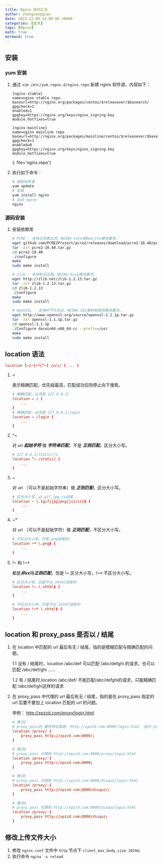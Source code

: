```yaml
---
title: Nginx 知识汇总
author: zhangzangqian
date: 2022-12-08 14:00:00 +0800
categories: [技术]
tags: [Nginx]
math: true
mermaid: true
---
```


## 安装

### yum 安装

1. 通过 `vim /etc/yum.repos.d/nginx.repo` 新建 nginx 软件源，内容如下：

    ```
    [nginx-stable]
    name=nginx stable repo
    baseurl=http://nginx.org/packages/centos/$releasever/$basearch/
    gpgcheck=1
    enabled=1
    gpgkey=https://nginx.org/keys/nginx_signing.key
    module_hotfixes=true

    [nginx-mainline]
    name=nginx mainline repo
    baseurl=http://nginx.org/packages/mainline/centos/$releasever/$basearch/
    gpgcheck=1
    enabled=0
    gpgkey=https://nginx.org/keys/nginx_signing.key
    module_hotfixes=true
    ```
    {: file='nginx.repo'}

2. 执行如下命令：

    ```bash
    # 更新软件源
    yum update
    # 安装
    yum install nginx
    # 启动 nginx
    nginx
    ```

### 源码安装

1. 安装依赖库

    ```bash
    # PCRE - 支持正则表达式。NGINX Core和Rewrite模块要求。
    wget github.com/PCRE2Project/pcre2/releases/download/pcre2-10.40/pcre2-10.40.tar.gz
    tar -zxf pcre2-10.40.tar.gz
    cd pcre2-10.40
    ./configure
    make
    sudo make install

    # zlib - 支持标头压缩。NGINX Gzip模块要求。
    wget http://zlib.net/zlib-1.2.13.tar.gz
    tar -zxf zlib-1.2.13.tar.gz
    cd zlib-1.2.13
    ./configure
    make
    sudo make install

    # OpenSSL - 支持HTTPS协议。NGINX SSL模块和其他模块要求。
    wget http://www.openssl.org/source/openssl-1.1.1p.tar.gz
    tar -zxf openssl-1.1.1p.tar.gz
    cd openssl-1.1.1p
    ./Configure darwin64-x86_64-cc --prefix=/usr
    make
    sudo make install
    ```


## location 语法

```conf
location [=|~|~*|^~] /uri/ { ... }
```

1.  =
    
    表示精确匹配，优先级最高，匹配成功后则停止向下搜索。


    ```conf
    # 精确匹配，必须是 127.0.0.1/
    location = / {
        ...
    }
    # 精确匹配，必须是 127.0.0.1/login
    location = /login {
        ...
    }
    ```

2. ^~

    对 uri ***起始字符*** 做 ***字符串匹配***，不是 ***正则匹配***。区分大小写。

    ```conf
    # 127.0.0.1/static/js
    location ^~ /static/ {
        ...
    }
    ``` 

3. ~

    对 uri （可以不是起始字符串）做 ***正则匹配***，区分大小写。

    ```conf
    # 区分大小写，以 gif,jpg,js结尾
    location ~ \.(gif|jpg|png|js|css)$ {
        ...
    }
    ```

4. ~*

    对 uri （可以不是起始字符）做 ***正则匹配***，不区分大小写。

    ```conf
    # 不区分大小写，匹配.png结尾的。
    location ~* \.png$ {
        ...
    }
    ```

5. !~ 和 !~*

    都是***非xx***得***正则匹配***，但是 !~ 区分大小写，!~* 不区分大小写。

    ```conf
    # 区分大小写，匹配不以.xhtml结尾的
    location !~ \.xhtml$ {
        ...
    }

    # 不区分大小写，匹配不以.xhtml结尾的
    location !~* \.xhtml$ {
        ...
    }
    ```

## location 和 proxy_pass 是否以 / 结尾

1. 在 location 中匹配的 url 最后有无 / 结尾，指的是模糊匹配与精确匹配的问题。

    1.1 没有 / 结尾时，location /abc/def 可以匹配 /abc/defghi 的请求，也可以匹配 /abc/def/ghi ......

    1.2 有 / 结尾时,location /abc/def/ 不能匹配/abc/defghi的请求，只能精确匹配 /abc/def/ghi这样的请求

2. 在 proxy_pass 中代理的 url 最后有无 / 结尾，指的是在 proxy_pass 指定的 url 后要不要加上 location 匹配的 url 的问题。

    举例： http://xpzzd.com/proxy/login.html

    ```conf
    # 情况1
    # proxy_pass的 最终地址就是: http://xpzzd.com:8000/login.html  因为 proxy_pass 以 / 跟结尾，代表绝对路径，所以不会加上 location 匹配的 proxy
    location /proxy/ {
        proxy_pass http://xpzzd.com:8000/;
    }

    # 情况2
    # proxy_pass 代理到 http://xpzzd.com:8000/proxy/login.html
    location /proxy/ {
        proxy_pass http://xpzzd.com:8000;
    }

    # 情况3
    # proxy_pass 代理到 http://xpzzd.com:8000/disquz/login.html
    location /proxy/ {
        proxy_pass http://xpzzd.com:8000/disquz/;
    }

    # 情况4
    # proxy_pass 代理到 http://xpzzd.com:8000/disquzlogin.html
    location /proxy/ {
        proxy_pass http://xpzzd.com:8000/disquz;
    }
    ```

## 修改上传文件大小
    
1. 修改 `nginx.conf` 文件中 `http` 节点下 `client_max_body_size 1024m`;
2. 执行命令 `nginx -s reload`
